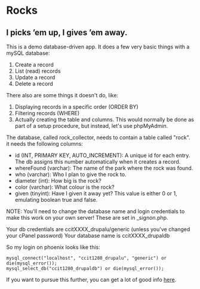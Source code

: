 # Rocks
## I picks ’em up, I gives ’em away.

This is a demo database-driven app. It does a few very basic things with a mySQL database:

1. Create a record
2. List (read) records
3. Update a record
4. Delete a record

There also are some things it doesn't do, like:

1. Displaying records in a specific order (ORDER BY)
2. Filtering records (WHERE)
3. Actually creating the table and columns. This would normally be done as part of a setup procedure, but instead, let's use phpMyAdmin.

The database, called rock_collector, needs to contain a table called "rock". it needs the following columns:
- id (INT, PRIMARY KEY, AUTO_INCREMENT): A unique id for each entry. The db assigns this number automatically when it creates a record.
- whereFound (varchar): The name of the park where the rock was found.
- who (varchar): Who I plan to give the rock to.
- diameter (int): How big is the rock?
- color (varchar): What colour is the rock?
- given (tinyint): Have I given it away yet? This value is either 0 or 1, emulating boolean true and false.

NOTE: You'll need to change the database name and login credentials to make this work on your own server! These are set in _signon.php.

Your db credentials are ccitXXXX_drupalu/generic (unless you've changed your cPanel password)
Your database name is ccitXXXX_drupaldb

So my login on phoenix looks like this:

    mysql_connect("localhost", "ccit1280_drupalu", "generic") or die(mysql_error());
    mysql_select_db("ccit1280_drupaldb") or die(mysql_error());

If you want to pursue this further, you can get a lot of good info [here](http://www.tizag.com/mysqlTutorial/index.php).